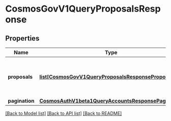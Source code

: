 # CosmosGovV1QueryProposalsResponse

## Properties
Name | Type | Description | Notes
------------ | ------------- | ------------- | -------------
**proposals** | [**list[CosmosGovV1QueryProposalsResponseProposals]**](CosmosGovV1QueryProposalsResponseProposals.md) | proposals defines all the requested governance proposals. | [optional] 
**pagination** | [**CosmosAuthV1beta1QueryAccountsResponsePagination**](CosmosAuthV1beta1QueryAccountsResponsePagination.md) |  | [optional] 

[[Back to Model list]](../README.md#documentation-for-models) [[Back to API list]](../README.md#documentation-for-api-endpoints) [[Back to README]](../README.md)

